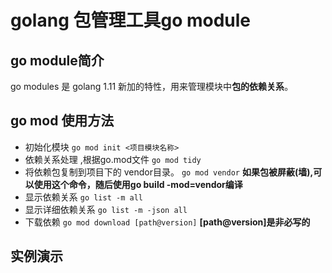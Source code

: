# golang 包管理工具go module

## go module简介

go modules 是 golang 1.11 新加的特性，用来管理模块中**包的依赖关系**。

## go mod 使用方法

- 初始化模块 `go mod init <项目模块名称>`
- 依赖关系处理 ,根据go.mod文件 `go mod tidy`
- 将依赖包复制到项目下的 vendor目录。 `go mod vendor` **如果包被屏蔽(墙),可以使用这个命令，随后使用go build -mod=vendor编译**
- 显示依赖关系 `go list -m all`
- 显示详细依赖关系 `go list -m -json all`
- 下载依赖 `go mod download [path@version]` **[path@version]是非必写的**

## 实例演示